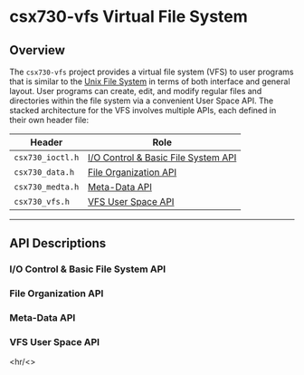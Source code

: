 # csx730-vfs Virtual File System

## Overview

The `csx730-vfs` project provides a virtual file system (VFS) to user programs that
is similar to the [Unix File System](https://en.wikipedia.org/wiki/Unix_File_System)
in terms of both interface and general layout. User programs can create, edit, and
modify regular files and directories within the file system via a convenient
User Space API. The stacked architecture for the VFS involves multiple APIs, each 
defined in their own header file:

| Header            | Role                                                                      |
|-------------------|---------------------------------------------------------------------------|
| `csx730_ioctl.h`  | [I/O Control & Basic File System API](#io-control--basic-file-system-api) |
| `csx730_data.h`   | [File Organization API](#file-organization-api)                           |
| `csx730_medta.h`  | [Meta-Data API](#meta-data-api)                                           |
| `csx730_vfs.h`    | [VFS User Space API](#vfs-user-space-api)                                 |

<hr/>

## API Descriptions

### I/O Control & Basic File System API

### File Organization API

### Meta-Data API

### VFS User Space API

<hr/<>


